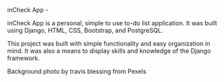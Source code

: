 inCheck App -

inCheck App is a personal, simple to use to-do list application.
It was built using Django, HTML, CSS, Bootstrap, and PostgreSQL.

This project was built with simple functionality and easy organization in mind.
It was also a means to display skills and knowledge of the Django framework.

Background photo by travis blessing from Pexels